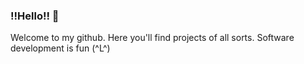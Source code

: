 ### !!Hello!! 🐒

Welcome to my github. Here you'll find projects of all sorts. Software development is fun (^L^)
